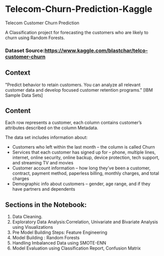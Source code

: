 # Telecom-Churn-Prediction-Kaggle

Telecom Customer Churn Prediction

A Classification project for forecasting the customers who are likely to churn using Random Forests.  


### Dataset Source:https://www.kaggle.com/blastchar/telco-customer-churn

## Context
"Predict behavior to retain customers. You can analyze all relevant customer data and develop focused customer retention programs." [IBM Sample Data Sets]

## Content
Each row represents a customer, each column contains customer’s attributes described on the column Metadata.

The data set includes information about:

-   Customers who left within the last month – the column is called Churn
-   Services that each customer has signed up for – phone, multiple lines, internet, online security, online backup, device protection, tech support, and streaming TV and movies
-   Customer account information – how long they’ve been a customer, contract, payment method, paperless billing, monthly charges, and total charges
-   Demographic info about customers – gender, age range, and if they have partners and dependents

## Sections in the Notebook:

1. Data Cleaning.
2. Exploratory Data Analysis:Correlation, Univariate and Bivariate Analysis using Visualizations
3. Pre Model Building Steps: Feature Engineering
4. Model Building : Random Forests
5. Handling Imbalanced Data using SMOTE-ENN
6. Model Evaluation using Classification Report, Confusion Matrix
